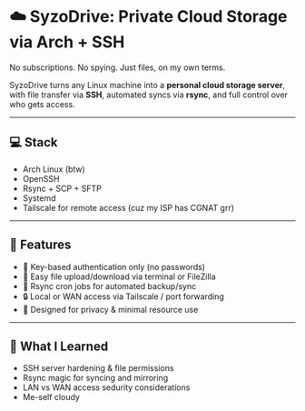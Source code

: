 # ☁️ SyzoDrive: Private Cloud Storage via Arch + SSH

No subscriptions. No spying. Just files, on my own terms.

SyzoDrive turns any Linux machine into a **personal cloud storage server**, with file transfer via **SSH**, automated syncs via **rsync**, and full control over who gets access.

---

## 💻 Stack
- Arch Linux (btw)
- OpenSSH
- Rsync + SCP + SFTP
- Systemd
- Tailscale for remote access (cuz my ISP has CGNAT grr)

---

## 🔐 Features
- 🔑 Key-based authentication only (no passwords)
- 📂 Easy file upload/download via terminal or FileZilla
- 🔁 Rsync cron jobs for automated backup/sync
- 🔒 Local or WAN access via Tailscale / port forwarding
- 🧠 Designed for privacy & minimal resource use

---

## 🧠 What I Learned
- SSH server hardening & file permissions
- Rsync magic for syncing and mirroring
- LAN vs WAN access sedurity considerations
- Me-self cloudy
